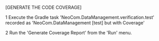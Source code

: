 [GENERATE THE CODE COVERAGE]

1 Execute the Gradle task 'NeoCom.DataManagement.verification.test' recorded as 'NeoCom.DataManagement [test] but with Coverage'

2 Run the 'Generate Coverage Report' from the 'Run' menu.
